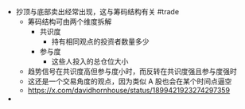 - 抄顶与底部卖出经常出现，这与筹码结构有关 #trade
	- 筹码结构可由两个维度拆解
		- 共识度
			- 持有相同观点的投资者数量多少
		- 参与度
			- 这些人投入的总仓位大小
	- 趋势信号在共识度高但参与度小时，而反转在共识度强且参与度强时
	- 这还是一个交易角度的观点，因为类似 A 股也会在某个时间点逼空
	- https://x.com/davidhornhouse/status/1899421923274297359
-